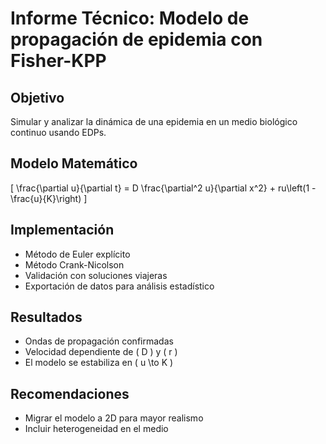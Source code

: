 # Informe Técnico: Modelo de propagación de epidemia con Fisher-KPP

## Objetivo
Simular y analizar la dinámica de una epidemia en un medio biológico continuo usando EDPs.

## Modelo Matemático
\[
\frac{\partial u}{\partial t} = D \frac{\partial^2 u}{\partial x^2} + ru\left(1 - \frac{u}{K}\right)
\]

## Implementación
- Método de Euler explícito
- Método Crank-Nicolson
- Validación con soluciones viajeras
- Exportación de datos para análisis estadístico

## Resultados
- Ondas de propagación confirmadas
- Velocidad dependiente de \( D \) y \( r \)
- El modelo se estabiliza en \( u \to K \)

## Recomendaciones
- Migrar el modelo a 2D para mayor realismo
- Incluir heterogeneidad en el medio
